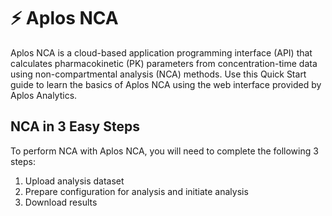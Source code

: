 # ⚡️ Aplos NCA
Aplos NCA is a cloud-based application programming interface (API) that calculates pharmacokinetic (PK) parameters from concentration-time data using non-compartmental analysis (NCA) methods. Use this Quick Start guide to learn the basics of Aplos NCA using the web interface provided by Aplos Analytics. 

## NCA in 3 Easy Steps
To perform NCA with Aplos NCA, you will need to complete the following 3 steps:

1. Upload analysis dataset
2. Prepare configuration for analysis and initiate analysis
3. Download results
